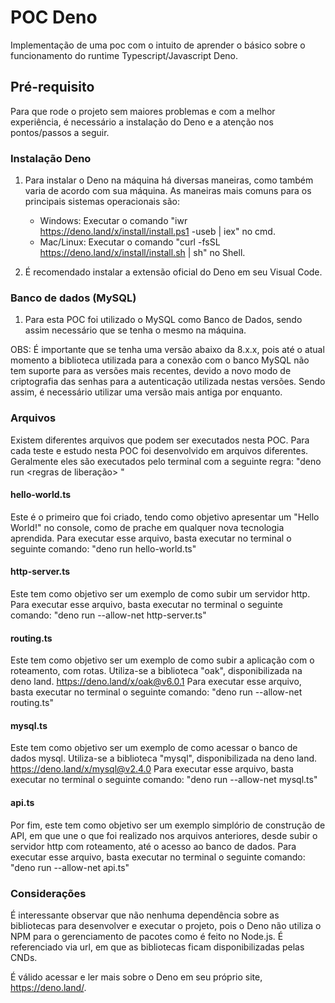 # POC Deno
Implementação de uma poc com o intuito de aprender o básico sobre o funcionamento do runtime Typescript/Javascript Deno.

## Pré-requisito
Para que rode o projeto sem maiores problemas e com a melhor experiência, é necessário a instalação do Deno e a atenção nos pontos/passos a seguir.

### Instalação Deno

1. Para instalar o Deno na máquina há diversas maneiras, como também varia de acordo com sua máquina. As maneiras mais comuns para os principais sistemas operacionais são:
   - Windows: Executar o comando "iwr https://deno.land/x/install/install.ps1 -useb | iex" no cmd.
   - Mac/Linux: Executar o comando "curl -fsSL https://deno.land/x/install/install.sh | sh" no Shell.

2. É recomendado instalar a extensão oficial do Deno em seu Visual Code.

### Banco de dados (MySQL)

1. Para esta POC foi utilizado o MySQL como Banco de Dados, sendo assim necessário que se tenha o mesmo na máquina.

OBS: É importante que se tenha uma versão abaixo da 8.x.x, pois até o atual momento a biblioteca utilizada para a conexão com o banco MySQL não tem suporte para as versões mais recentes, devido a novo modo de criptografia das senhas para a autenticação utilizada nestas versões. Sendo assim, é necessário utilizar uma versão mais antiga por enquanto.

### Arquivos

Existem diferentes arquivos que podem ser executados nesta POC. Para cada teste e estudo nesta POC foi desenvolvido em arquivos diferentes.
Geralmente eles são executados pelo terminal com a seguinte regra:
  "deno run <regras de liberação> <nome do arquivo>"

#### hello-world.ts

Este é o primeiro que foi criado, tendo como objetivo apresentar um "Hello World!" no console, como de prache em qualquer nova tecnologia aprendida.
Para executar esse arquivo, basta executar no terminal o seguinte comando:
  "deno run hello-world.ts"
 
#### http-server.ts

Este tem como objetivo ser um exemplo de como subir um servidor http.
Para executar esse arquivo, basta executar no terminal o seguinte comando:
  "deno run --allow-net http-server.ts"
  
#### routing.ts

Este tem como objetivo ser um exemplo de como subir a aplicação com o roteamento, com rotas. Utiliza-se a biblioteca "oak", disponibilizada na deno land.
https://deno.land/x/oak@v6.0.1
Para executar esse arquivo, basta executar no terminal o seguinte comando:
  "deno run --allow-net routing.ts"
 
#### mysql.ts

Este tem como objetivo ser um exemplo de como acessar o banco de dados mysql. Utiliza-se a biblioteca "mysql", disponibilizada na deno land.
https://deno.land/x/mysql@v2.4.0
Para executar esse arquivo, basta executar no terminal o seguinte comando:
  "deno run --allow-net mysql.ts"

#### api.ts

Por fim, este tem como objetivo ser um exemplo simplório de construção de API, em que une o que foi realizado nos arquivos anteriores, desde subir o servidor http com roteamento, até o acesso ao banco de dados.
Para executar esse arquivo, basta executar no terminal o seguinte comando:
  "deno run --allow-net api.ts"
  
 ### Considerações
 É interessante observar que não nenhuma dependência sobre as bibliotecas para desenvolver e executar o projeto, pois o Deno não utiliza o NPM para o gerenciamento de pacotes como é feito no Node.js. É referenciado via url, em que as bibliotecas ficam disponibilizadas pelas CNDs.
 
 É válido acessar e ler mais sobre o Deno em seu próprio site, https://deno.land/.
      
